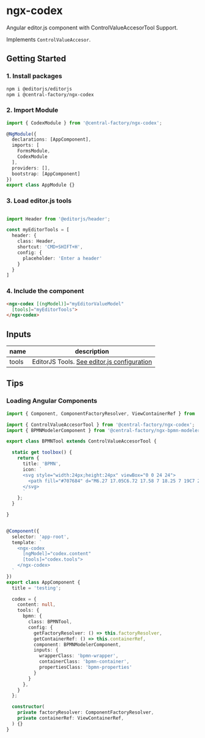 # ngx-codex

Angular editor.js component with ControlValueAccesorTool Support.

Implements `ControlValueAccesor`.

## Getting Started

### 1. Install packages
```sh
npm i @editorjs/editorjs
npm i @central-factory/ngx-codex
```

### 2. Import Module
```typescript
import { CodexModule } from '@central-factory/ngx-codex';

@NgModule({
  declarations: [AppComponent],
  imports: [
    FormsModule,
    CodexModule
  ],
  providers: [],
  bootstrap: [AppComponent]
})
export class AppModule {}
```

### 3. Load editor.js tools

```typescript

import Header from '@editorjs/header';

const myEditorTools = [
  header: {
    class: Header,
    shortcut: 'CMD+SHIFT+H',
    config: {
      placeholder: 'Enter a header'
    }
  }
]
```

### 4. Include the component

```html
<ngx-codex [(ngModel)]="myEditorValueModel"
  [tools]="myEditorTools">
</ngx-codex>
```

## Inputs

| name | description |
| ---- | ----------- |
| tools | EditorJS Tools. [See editor.js configuration](https://editorjs.io/configuration) |

## Tips

### Loading Angular Components

```ts
import { Component, ComponentFactoryResolver, ViewContainerRef } from '@angular/core';

import { ControlValueAccesorTool } from '@central-factory/ngx-codex';
import { BPMNModelerComponent } from '@central-factory/ngx-bpmn-modeler';

export class BPMNTool extends ControlValueAccesorTool {

  static get toolbox() {
    return {
      title: 'BPMN',
      icon: `
      <svg style="width:24px;height:24px" viewBox="0 0 24 24">
        <path fill="#707684" d="M6.27 17.05C6.72 17.58 7 18.25 7 19C7 20.66 5.66 22 4 22S1 20.66 1 19 2.34 16 4 16C4.18 16 4.36 16 4.53 16.05L7.6 10.69L5.86 9.7L9.95 8.58L11.07 12.67L9.33 11.68L6.27 17.05M20 16C18.7 16 17.6 16.84 17.18 18H11V16L8 19L11 22V20H17.18C17.6 21.16 18.7 22 20 22C21.66 22 23 20.66 23 19S21.66 16 20 16M12 8C12.18 8 12.36 8 12.53 7.95L15.6 13.31L13.86 14.3L17.95 15.42L19.07 11.33L17.33 12.32L14.27 6.95C14.72 6.42 15 5.75 15 5C15 3.34 13.66 2 12 2S9 3.34 9 5 10.34 8 12 8Z" />
      </svg>
      `
    };
  }

}


@Component({
  selector: 'app-root',
  template: `
    <ngx-codex
      [ngModel]="codex.content"
      [tools]="codex.tools">
    </ngx-codex>
  `
})
export class AppComponent {
  title = 'testing';

  codex = {
    content: null,
    tools: {
      bpmn: {
        class: BPMNTool,
        config: {
          getFactoryResolver: () => this.factoryResolver,
          getContainerRef: () => this.containerRef,
          component: BPMNModelerComponent,
          inputs: {
            wrapperClass: 'bpmn-wrapper',
            containerClass: 'bpmn-container',
            propertiesClass: 'bpmn-properties'
          }
        }
      },
    }
  };

  constructor(
    private factoryResolver: ComponentFactoryResolver,
    private containerRef: ViewContainerRef,
  ) {}
}

```

